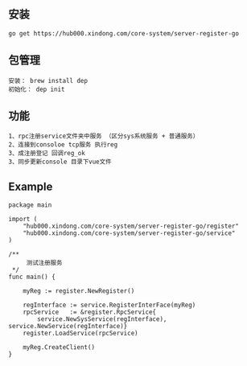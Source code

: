 安装
----------
```
go get https://hub000.xindong.com/core-system/server-register-go
```


包管理
----------
    安装： brew install dep
    初始化： dep init

功能
----------
    1、rpc注册service文件夹中服务 （区分sys系统服务 + 普通服务）
    2、连接到consoloe tcp服务 执行reg
    3、成注册登记 回调reg_ok
    3、同步更新console 目录下vue文件


Example
----------
```golang
package main

import (
	"hub000.xindong.com/core-system/server-register-go/register"
	"hub000.xindong.com/core-system/server-register-go/service"
)

/**
	 测试注册服务
 */
func main() {

	myReg := register.NewRegister()

	regInterface := service.RegisterInterFace(myReg)
	rpcService   := &register.RpcService{
		service.NewSysService(regInterface), service.NewService(regInterface)}
	register.LoadService(rpcService)

	myReg.CreateClient()
}

```

